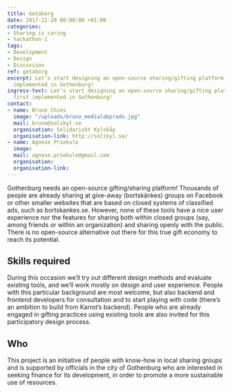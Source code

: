 ```yaml
---
title: Getaborg
date: 2017-12-20 00:00:00 +01:00
categories:
- Sharing is caring
- hackathon-1
tags:
- Development
- Design
- Discussion
ref: getaborg
excerpt: Let's start designing an open-source sharing/gifting platform to be first
  implemented in Gothenburg!
ingress-text: Let's start designing an open-source sharing/gifting platform to be
  first implemented in Gothenburg!
contact:
- name: Bruno Chies
  image: "/uploads/bruno_medialabprado.jpg"
  mail: bruno@solikyl.se
  organisation: Solidariskt Kylskåp
  organisation-link: http://solikyl.se/
- name: Agnese Priekule
  image: 
  mail: agnese.priekule@gmail.com
  organisation: 
  organisation-link: 
---
```


Gothenburg needs an open-source gifting/sharing platform! Thousands of people are already sharing at give-away (bortskänkes) groups on Facebook or other smaller websites that are based on closed systems of classified ads, such as bortskankes.se. However, none of these tools have a nice user experience nor the features for sharing both within closed groups (say, among friends or within an organization) and sharing openly with the public. There is no open-source alternative out there for this true gift economy to reach its potential.

## Skills required

During this occasion we’ll try out different design methods and evaluate existing tools, and we’ll work mostly on design and user experience. People with this particular background are most welcome, but also backend and frontend developers for consultation and to start playing with code (there’s an ambition to build from Karrot’s backend). People who are already engaged in gifting practices using existing tools are also invited for this participatory design process.

## Who

This project is an initiative of people with know-how in local sharing groups and is supported by officials in the city of Gothenburg who are interested in seeking finance for its development, in order to promote a more sustainable use of resources.